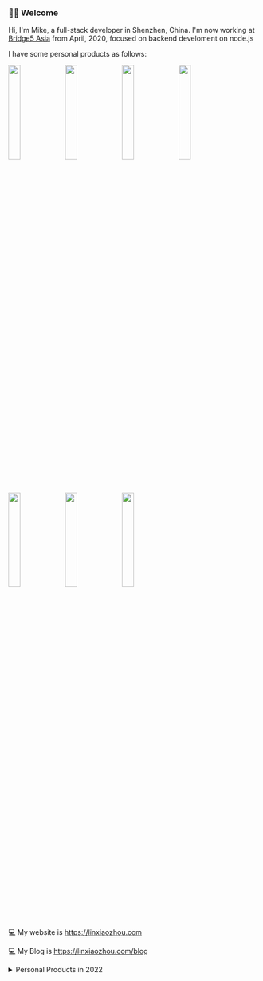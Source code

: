 ### 🎉🎉 Welcome

Hi, I'm Mike, a full-stack developer in Shenzhen, China. I'm now working at [Bridge5 Asia](https://github.com/bridge5) from April, 2020, focused on backend develoment on node.js

I have some personal products as follows:

<img align="left" width="22%" src="https://github.com/KKDestiny/KKDestiny/assets/13687360/b2f933b7-0b09-4458-80b9-26ba53651f59">
<img align="left" width="22%" src="https://github.com/KKDestiny/KKDestiny/assets/13687360/6c207338-935a-4811-8fd0-ac5e8d04711e">
<img align="left" width="22%" src="https://github.com/KKDestiny/KKDestiny/assets/13687360/578d6308-1868-4d5c-a1c7-72f4c9aa5e2a">
<img width="22%" src="https://github.com/KKDestiny/KKDestiny/assets/13687360/5653304e-8229-4466-b252-df639d7757b0">


<img align="left" width="22%" src="https://github.com/KKDestiny/KKDestiny/assets/13687360/1c194ded-435d-4895-8ba5-57b69ecb101d">
<img align="left" width="22%" src="https://github.com/KKDestiny/KKDestiny/assets/13687360/f476111f-85fe-452a-83cf-e28161e48ec7">
<img width="22%" src="https://github.com/KKDestiny/KKDestiny/assets/13687360/2c551b27-490e-470b-841c-a02fdd4f96e7">





💻 My website is https://linxiaozhou.com

💻 My Blog is https://linxiaozhou.com/blog


<details>
  <summary>Personal Products in 2022</summary>

I believe softwares can give us lots of conveniences in work and life and save my time, that's why I developed apps or websites in needed. Last year, with my wife pregnant and then the birth of my son, I have finished some apps:

[<img align="left" width="22%" src="https://user-images.githubusercontent.com/13687360/191050645-0fdf2a23-f737-4d9e-b099-aec3412affb4.png">](https://github.com/KKDestiny/KKDestiny/blob/main/babycare.md)
[<img align="left" width="22%" src="https://user-images.githubusercontent.com/13687360/191050183-1768b177-e7ed-489c-a3e6-97fc96cfb02b.png">](https://github.com/KKDestiny/KKDestiny/blob/main/task-junkman.md)
[<img align="left" width="22%" src="https://user-images.githubusercontent.com/13687360/191051372-11c533f0-bce8-440e-a3e7-9a71c73fc3fe.png">](https://github.com/KKDestiny/KKDestiny/blob/main/lonely-island-note.md)
[<img  width="22%" src="https://user-images.githubusercontent.com/13687360/191052154-072eab1c-459a-4ff9-93d9-b963e2c10325.png">](https://github.com/KKDestiny/KKDestiny/blob/main/better-pregnancy.md)


- <img height="20" src="https://user-images.githubusercontent.com/13687360/191022438-c2ee3713-d5b0-461a-a62d-8446c1058359.png"> **Babycare(宝护)**：*A tool for newborn's parents. Can help to estimate next feeding and changing diaper of the baby*. [README](https://github.com/KKDestiny/KKDestiny/blob/main/babycare.md)
- <img height="20" src="https://user-images.githubusercontent.com/13687360/191022642-0e681131-c574-4430-a5a9-7cfae7c53df6.png"> **Task Junkman(拾者)**：*A task manager based on PDCA. A github plugin is built-in this app*. More information will be updated soon(I hope so😄).
- <img height="20" src="https://user-images.githubusercontent.com/13687360/191022568-9394e957-7cc5-43cd-824a-23e0d1882d1e.png"> **Lonely Island Note(孤岛笔记)**：*A note app based on markdown. I offer a watch board based on any article you created. Also, a onelib(my personal knowledge sharing website) plugin is built-in this app*. This app will be shared later.
- <img height="20" src="https://user-images.githubusercontent.com/13687360/191024082-32ae9ef8-9692-4a4b-a107-05a08e81a6ca.png"> **Better Pregnancy(好孕)**：*You will get many medical reports after pregnancy since you will go to hospital almost every month. So I make this app to manage all reports. Weight and blood pressure shoule be monitored strictly, so this app does*. This app will be shared later as well.

</details>



